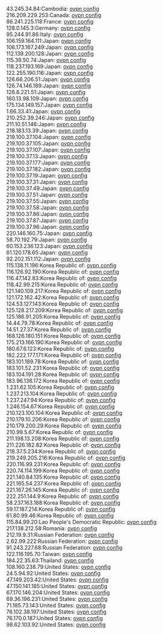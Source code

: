 43.245.34.84:Cambodia: [ovpn config](vpn/43_245_34_84.ovpn)  
216.209.229.253:Canada: [ovpn config](vpn/216_209_229_253.ovpn)  
86.241.225.118:France: [ovpn config](vpn/86_241_225_118.ovpn)  
128.0.145.3:Germany: [ovpn config](vpn/128_0_145_3.ovpn)  
95.244.91.86:Italy: [ovpn config](vpn/95_244_91_86.ovpn)  
106.159.164.111:Japan: [ovpn config](vpn/106_159_164_111.ovpn)  
106.173.167.249:Japan: [ovpn config](vpn/106_173_167_249.ovpn)  
112.139.200.128:Japan: [ovpn config](vpn/112_139_200_128.ovpn)  
115.39.50.74:Japan: [ovpn config](vpn/115_39_50_74.ovpn)  
118.237.193.169:Japan: [ovpn config](vpn/118_237_193_169.ovpn)  
122.255.190.116:Japan: [ovpn config](vpn/122_255_190_116.ovpn)  
126.66.206.51:Japan: [ovpn config](vpn/126_66_206_51.ovpn)  
126.74.146.189:Japan: [ovpn config](vpn/126_74_146_189.ovpn)  
126.8.221.51:Japan: [ovpn config](vpn/126_8_221_51.ovpn)  
160.13.98.109:Japan: [ovpn config](vpn/160_13_98_109.ovpn)  
175.134.149.157:Japan: [ovpn config](vpn/175_134_149_157.ovpn)  
1.66.33.41:Japan: [ovpn config](vpn/1_66_33_41.ovpn)  
210.252.39.246:Japan: [ovpn config](vpn/210_252_39_246.ovpn)  
211.10.51.146:Japan: [ovpn config](vpn/211_10_51_146.ovpn)  
218.183.13.39:Japan: [ovpn config](vpn/218_183_13_39.ovpn)  
219.100.37.104:Japan: [ovpn config](vpn/219_100_37_104.ovpn)  
219.100.37.105:Japan: [ovpn config](vpn/219_100_37_105.ovpn)  
219.100.37.107:Japan: [ovpn config](vpn/219_100_37_107.ovpn)  
219.100.37.13:Japan: [ovpn config](vpn/219_100_37_13.ovpn)  
219.100.37.177:Japan: [ovpn config](vpn/219_100_37_177.ovpn)  
219.100.37.182:Japan: [ovpn config](vpn/219_100_37_182.ovpn)  
219.100.37.19:Japan: [ovpn config](vpn/219_100_37_19.ovpn)  
219.100.37.31:Japan: [ovpn config](vpn/219_100_37_31.ovpn)  
219.100.37.49:Japan: [ovpn config](vpn/219_100_37_49.ovpn)  
219.100.37.51:Japan: [ovpn config](vpn/219_100_37_51.ovpn)  
219.100.37.55:Japan: [ovpn config](vpn/219_100_37_55.ovpn)  
219.100.37.58:Japan: [ovpn config](vpn/219_100_37_58.ovpn)  
219.100.37.86:Japan: [ovpn config](vpn/219_100_37_86.ovpn)  
219.100.37.87:Japan: [ovpn config](vpn/219_100_37_87.ovpn)  
219.100.37.96:Japan: [ovpn config](vpn/219_100_37_96.ovpn)  
220.146.160.75:Japan: [ovpn config](vpn/220_146_160_75.ovpn)  
58.70.192.79:Japan: [ovpn config](vpn/58_70_192_79.ovpn)  
60.153.236.123:Japan: [ovpn config](vpn/60_153_236_123.ovpn)  
61.120.178.65:Japan: [ovpn config](vpn/61_120_178_65.ovpn)  
92.202.151.112:Japan: [ovpn config](vpn/92_202_151_112.ovpn)  
115.138.11.196:Korea Republic of: [ovpn config](vpn/115_138_11_196.ovpn)  
116.126.92.190:Korea Republic of: [ovpn config](vpn/116_126_92_190.ovpn)  
116.47.142.83:Korea Republic of: [ovpn config](vpn/116_47_142_83.ovpn)  
118.42.99.215:Korea Republic of: [ovpn config](vpn/118_42_99_215.ovpn)  
121.140.109.217:Korea Republic of: [ovpn config](vpn/121_140_109_217.ovpn)  
121.172.162.42:Korea Republic of: [ovpn config](vpn/121_172_162_42.ovpn)  
124.53.127.143:Korea Republic of: [ovpn config](vpn/124_53_127_143.ovpn)  
125.128.217.209:Korea Republic of: [ovpn config](vpn/125_128_217_209.ovpn)  
125.186.91.205:Korea Republic of: [ovpn config](vpn/125_186_91_205.ovpn)  
14.44.79.78:Korea Republic of: [ovpn config](vpn/14_44_79_78.ovpn)  
14.51.27.37:Korea Republic of: [ovpn config](vpn/14_51_27_37.ovpn)  
168.126.180.151:Korea Republic of: [ovpn config](vpn/168_126_180_151.ovpn)  
175.213.166.190:Korea Republic of: [ovpn config](vpn/175_213_166_190.ovpn)  
180.67.6.123:Korea Republic of: [ovpn config](vpn/180_67_6_123.ovpn)  
182.222.177.171:Korea Republic of: [ovpn config](vpn/182_222_177_171.ovpn)  
183.101.189.78:Korea Republic of: [ovpn config](vpn/183_101_189_78.ovpn)  
183.101.52.231:Korea Republic of: [ovpn config](vpn/183_101_52_231.ovpn)  
183.104.191.28:Korea Republic of: [ovpn config](vpn/183_104_191_28.ovpn)  
183.96.136.172:Korea Republic of: [ovpn config](vpn/183_96_136_172.ovpn)  
1.231.62.105:Korea Republic of: [ovpn config](vpn/1_231_62_105.ovpn)  
1.237.213.104:Korea Republic of: [ovpn config](vpn/1_237_213_104.ovpn)  
1.237.247.94:Korea Republic of: [ovpn config](vpn/1_237_247_94.ovpn)  
1.246.154.67:Korea Republic of: [ovpn config](vpn/1_246_154_67.ovpn)  
210.123.100.104:Korea Republic of: [ovpn config](vpn/210_123_100_104.ovpn)  
210.179.10.206:Korea Republic of: [ovpn config](vpn/210_179_10_206.ovpn)  
210.179.200.29:Korea Republic of: [ovpn config](vpn/210_179_200_29.ovpn)  
210.99.5.67:Korea Republic of: [ovpn config](vpn/210_99_5_67.ovpn)  
211.198.13.208:Korea Republic of: [ovpn config](vpn/211_198_13_208.ovpn)  
211.226.182.82:Korea Republic of: [ovpn config](vpn/211_226_182_82.ovpn)  
218.37.5.234:Korea Republic of: [ovpn config](vpn/218_37_5_234.ovpn)  
219.249.205.216:Korea Republic of: [ovpn config](vpn/219_249_205_216.ovpn)  
220.116.99.231:Korea Republic of: [ovpn config](vpn/220_116_99_231.ovpn)  
220.74.114.199:Korea Republic of: [ovpn config](vpn/220_74_114_199.ovpn)  
221.140.84.135:Korea Republic of: [ovpn config](vpn/221_140_84_135.ovpn)  
221.165.54.237:Korea Republic of: [ovpn config](vpn/221_165_54_237.ovpn)  
221.167.26.145:Korea Republic of: [ovpn config](vpn/221_167_26_145.ovpn)  
222.251.144.9:Korea Republic of: [ovpn config](vpn/222_251_144_9.ovpn)  
58.237.163.188:Korea Republic of: [ovpn config](vpn/58_237_163_188.ovpn)  
59.17.187.214:Korea Republic of: [ovpn config](vpn/59_17_187_214.ovpn)  
61.80.99.46:Korea Republic of: [ovpn config](vpn/61_80_99_46.ovpn)  
115.84.99.20:Lao People's Democratic Republic: [ovpn config](vpn/115_84_99_20.ovpn)  
217.138.212.58:Romania: [ovpn config](vpn/217_138_212_58.ovpn)  
212.19.9.31:Russian Federation: [ovpn config](vpn/212_19_9_31.ovpn)  
2.62.99.222:Russian Federation: [ovpn config](vpn/2_62_99_222.ovpn)  
91.243.227.68:Russian Federation: [ovpn config](vpn/91_243_227_68.ovpn)  
122.116.195.70:Taiwan: [ovpn config](vpn/122_116_195_70.ovpn)  
184.22.35.63:Thailand: [ovpn config](vpn/184_22_35_63.ovpn)  
108.160.238.79:United States: [ovpn config](vpn/108_160_238_79.ovpn)  
24.5.94.92:United States: [ovpn config](vpn/24_5_94_92.ovpn)  
47.149.203.42:United States: [ovpn config](vpn/47_149_203_42.ovpn)  
47.150.141.185:United States: [ovpn config](vpn/47_150_141_185.ovpn)  
67.170.146.204:United States: [ovpn config](vpn/67_170_146_204.ovpn)  
69.36.196.231:United States: [ovpn config](vpn/69_36_196_231.ovpn)  
71.185.73.143:United States: [ovpn config](vpn/71_185_73_143.ovpn)  
76.102.38.197:United States: [ovpn config](vpn/76_102_38_197.ovpn)  
76.170.0.187:United States: [ovpn config](vpn/76_170_0_187.ovpn)  
98.62.103.92:United States: [ovpn config](vpn/98_62_103_92.ovpn)  
